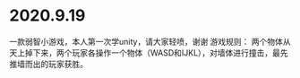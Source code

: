# 2020.9.19
一款弱智小游戏，本人第一次学unity，请大家轻喷，谢谢
游戏规则：
两个物体从天上掉下来，两个玩家各操作一个物体（WASD和IJKL），对墙体进行撞击，最先推墙而出的玩家获胜。
